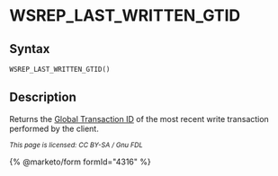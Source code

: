 # WSREP\_LAST\_WRITTEN\_GTID

## Syntax

```sql
WSREP_LAST_WRITTEN_GTID()
```

## Description

Returns the [Global Transaction ID](../../../../ha-and-performance/standard-replication/gtid.md) of the most recent write transaction performed by the client.

<sub>_This page is licensed: CC BY-SA / Gnu FDL_</sub>

{% @marketo/form formId="4316" %}
